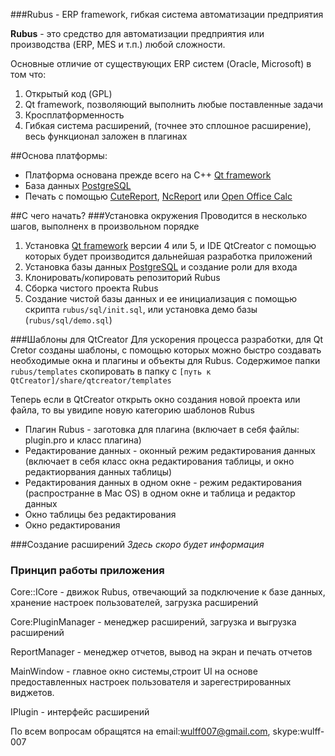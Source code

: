 ###Rubus - ERP framework, гибкая система автоматизации предприятия 

**Rubus** - это средство для автоматизации предприятия или производства (ERP, MES и т.п.) любой сложности.

Основные отличие от существующих ERP систем (Oracle, Microsoft) в том что:

1. Открытый код (GPL)
2. Qt framework, позволяющий выполнить любые поставленные задачи
3. Кросплатформенность
4. Гибкая система расширений, (точнее это сплошное расширение), весь функционал заложен в плагинах

##Основа платформы:
* Платформа основана прежде всего на С++ [Qt framework](http://qt-project.org/)
* База данных [PostgreSQL](www.postgresql.org/)
* Печать с помощью [CuteReport](http://cute-report.com/), [NcReport](https://www.nocisoft.com) или [Open Office Calc](https://www.openoffice.org/product/calc.html)

##С чего начать?
###Установка окружения
Проводится в несколько шагов, выполненх в произвольном порядке

1. Установка [Qt framework](http://qt-project.org/) версии 4 или 5, и IDE QtCreator с помощью которых будет производится дальнейшая разработка приложений
2. Установка базы данных [PostgreSQL](www.postgresql.org/) и создание роли для входа
3. Клонировать/копировать репозиторий Rubus
4. Сборка чистого проекта Rubus
5. Создание чистой базы данных и ее инициализация с помощью скрипта `rubus/sql/init.sql`, или установка демо базы (`rubus/sql/demo.sql`)

###Шаблоны для QtCreator
Для ускорения процесса разработки, для Qt Cretor созданы шаблоны, с помощью которых можно быстро создавать необходимые окна и плагины и объекты для Rubus.
Содержимое папки `rubus/templates` скопировать в папку с `[путь к QtCreator]/share/qtcreator/templates`

Теперь если в QtCreator открыть окно создания новой проекта или файла, то вы увидиnе новую категорию шаблонов Rubus

* Плагин Rubus - заготовка для плагина (включает в себя файлы: plugin.pro и класс плагина)
* Редактирование данных - оконный режим редактирования данных (включает в себя класс окна редактирования таблицы, и окно редактиорвания данных таблицы)
* Редактирования данных в одном окне - режим редактирования (распространне в Mac OS) в одном окне и таблица и редактор данных
* Окно таблицы без редактирования
* Окно редактирования


###Создание расширений 
*Здесь скоро будет информация*

### Принцип работы приложения
Core::ICore - движок Rubus, отвечающий за подключение к базе данных, хранение настроек пользователей, загрузка расширений

Core:PluginManager - менеджер расширений, загрузка и выгрузка расширений

ReportManager - менеджер отчетов, вывод на экран и печать отчетов 

MainWindow - главное окно системы,строит UI на основе предоставленных настроек пользователя и зарегестрированных виджетов.

IPlugin - интерфейс расширений

По всем вопросам обращятся на email:wulff007@gmail.com, skype:wulff-007





